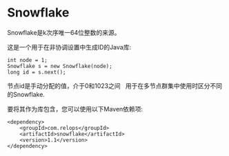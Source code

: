 # Snowflake

Snowflake是k次序唯一64位整数的来源。

这是一个用于在非协调设置中生成ID的Java库:

    int node = 1;
    Snowflake s = new Snowflake(node);
    long id = s.next();

节点id是手动分配的值，介于0和1023之间
  用于在多节点群集中使用时区分不同的Snowflake.

要将其作为库包含，您可以使用以下Maven依赖项:

    <dependency>
        <groupId>com.relops</groupId>
        <artifactId>snowflake</artifactId>
        <version>1.1</version>
    </dependency>

